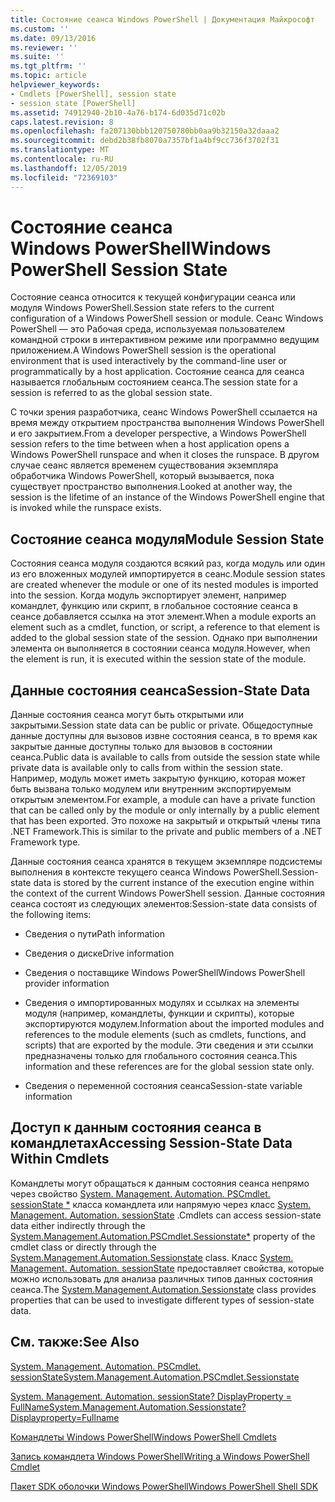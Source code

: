 ```yaml
---
title: Состояние сеанса Windows PowerShell | Документация Майкрософт
ms.custom: ''
ms.date: 09/13/2016
ms.reviewer: ''
ms.suite: ''
ms.tgt_pltfrm: ''
ms.topic: article
helpviewer_keywords:
- Cmdlets [PowerShell], session state
- session state [PowerShell]
ms.assetid: 74912940-2b10-4a76-b174-6d035d71c02b
caps.latest.revision: 8
ms.openlocfilehash: fa207130bbb120750780bb0aa9b32150a32daaa2
ms.sourcegitcommit: debd2b38fb8070a7357bf1a4bf9cc736f3702f31
ms.translationtype: MT
ms.contentlocale: ru-RU
ms.lasthandoff: 12/05/2019
ms.locfileid: "72369103"
---
```

# <a name="windows-powershell-session-state"></a><span data-ttu-id="5c8ec-102">Состояние сеанса Windows PowerShell</span><span class="sxs-lookup"><span data-stu-id="5c8ec-102">Windows PowerShell Session State</span></span>

<span data-ttu-id="5c8ec-103">Состояние сеанса относится к текущей конфигурации сеанса или модуля Windows PowerShell.</span><span class="sxs-lookup"><span data-stu-id="5c8ec-103">Session state refers to the current configuration of a Windows PowerShell session or module.</span></span> <span data-ttu-id="5c8ec-104">Сеанс Windows PowerShell — это Рабочая среда, используемая пользователем командной строки в интерактивном режиме или программно ведущим приложением.</span><span class="sxs-lookup"><span data-stu-id="5c8ec-104">A Windows PowerShell session is the operational environment that is used interactively by the command-line user or programmatically by a host application.</span></span> <span data-ttu-id="5c8ec-105">Состояние сеанса для сеанса называется глобальным состоянием сеанса.</span><span class="sxs-lookup"><span data-stu-id="5c8ec-105">The session state for a session is referred to as the global session state.</span></span>

<span data-ttu-id="5c8ec-106">С точки зрения разработчика, сеанс Windows PowerShell ссылается на время между открытием пространства выполнения Windows PowerShell и его закрытием.</span><span class="sxs-lookup"><span data-stu-id="5c8ec-106">From a developer perspective, a Windows PowerShell session refers to the time between when a host application opens a Windows PowerShell runspace and when it closes the runspace.</span></span> <span data-ttu-id="5c8ec-107">В другом случае сеанс является временем существования экземпляра обработчика Windows PowerShell, который вызывается, пока существует пространство выполнения.</span><span class="sxs-lookup"><span data-stu-id="5c8ec-107">Looked at another way, the session is the lifetime of an instance of the Windows PowerShell engine that is invoked while the runspace exists.</span></span>

## <a name="module-session-state"></a><span data-ttu-id="5c8ec-108">Состояние сеанса модуля</span><span class="sxs-lookup"><span data-stu-id="5c8ec-108">Module Session State</span></span>

<span data-ttu-id="5c8ec-109">Состояния сеанса модуля создаются всякий раз, когда модуль или один из его вложенных модулей импортируется в сеанс.</span><span class="sxs-lookup"><span data-stu-id="5c8ec-109">Module session states are created whenever the module or one of its nested modules is imported into the session.</span></span> <span data-ttu-id="5c8ec-110">Когда модуль экспортирует элемент, например командлет, функцию или скрипт, в глобальное состояние сеанса в сеансе добавляется ссылка на этот элемент.</span><span class="sxs-lookup"><span data-stu-id="5c8ec-110">When a module exports an element such as a cmdlet, function, or script, a reference to that element is added to the global session state of the session.</span></span> <span data-ttu-id="5c8ec-111">Однако при выполнении элемента он выполняется в состоянии сеанса модуля.</span><span class="sxs-lookup"><span data-stu-id="5c8ec-111">However, when the element is run, it is executed within the session state of the module.</span></span>

## <a name="session-state-data"></a><span data-ttu-id="5c8ec-112">Данные состояния сеанса</span><span class="sxs-lookup"><span data-stu-id="5c8ec-112">Session-State Data</span></span>

<span data-ttu-id="5c8ec-113">Данные состояния сеанса могут быть открытыми или закрытыми.</span><span class="sxs-lookup"><span data-stu-id="5c8ec-113">Session state data can be public or private.</span></span> <span data-ttu-id="5c8ec-114">Общедоступные данные доступны для вызовов извне состояния сеанса, в то время как закрытые данные доступны только для вызовов в состоянии сеанса.</span><span class="sxs-lookup"><span data-stu-id="5c8ec-114">Public data is available to calls from outside the session state while private data is available only to calls from within the session state.</span></span> <span data-ttu-id="5c8ec-115">Например, модуль может иметь закрытую функцию, которая может быть вызвана только модулем или внутренним экспортируемым открытым элементом.</span><span class="sxs-lookup"><span data-stu-id="5c8ec-115">For example, a module can have a private function that can be called only by the module or only internally by a public element that has been exported.</span></span> <span data-ttu-id="5c8ec-116">Это похоже на закрытый и открытый члены типа .NET Framework.</span><span class="sxs-lookup"><span data-stu-id="5c8ec-116">This is similar to the private and public members of a .NET Framework type.</span></span>

<span data-ttu-id="5c8ec-117">Данные состояния сеанса хранятся в текущем экземпляре подсистемы выполнения в контексте текущего сеанса Windows PowerShell.</span><span class="sxs-lookup"><span data-stu-id="5c8ec-117">Session-state data is stored by the current instance of the execution engine within the context of the current Windows PowerShell session.</span></span> <span data-ttu-id="5c8ec-118">Данные состояния сеанса состоят из следующих элементов:</span><span class="sxs-lookup"><span data-stu-id="5c8ec-118">Session-state data consists of the following items:</span></span>

- <span data-ttu-id="5c8ec-119">Сведения о пути</span><span class="sxs-lookup"><span data-stu-id="5c8ec-119">Path information</span></span>

- <span data-ttu-id="5c8ec-120">Сведения о диске</span><span class="sxs-lookup"><span data-stu-id="5c8ec-120">Drive information</span></span>

- <span data-ttu-id="5c8ec-121">Сведения о поставщике Windows PowerShell</span><span class="sxs-lookup"><span data-stu-id="5c8ec-121">Windows PowerShell provider information</span></span>

- <span data-ttu-id="5c8ec-122">Сведения о импортированных модулях и ссылках на элементы модуля (например, командлеты, функции и скрипты), которые экспортируются модулем.</span><span class="sxs-lookup"><span data-stu-id="5c8ec-122">Information about the imported modules and references to the module elements (such as cmdlets, functions, and scripts) that are exported by the module.</span></span> <span data-ttu-id="5c8ec-123">Эти сведения и эти ссылки предназначены только для глобального состояния сеанса.</span><span class="sxs-lookup"><span data-stu-id="5c8ec-123">This information and these references are for the global session state only.</span></span>

- <span data-ttu-id="5c8ec-124">Сведения о переменной состояния сеанса</span><span class="sxs-lookup"><span data-stu-id="5c8ec-124">Session-state variable information</span></span>

## <a name="accessing-session-state-data-within-cmdlets"></a><span data-ttu-id="5c8ec-125">Доступ к данным состояния сеанса в командлетах</span><span class="sxs-lookup"><span data-stu-id="5c8ec-125">Accessing Session-State Data Within Cmdlets</span></span>

<span data-ttu-id="5c8ec-126">Командлеты могут обращаться к данным состояния сеанса непрямо через свойство [System. Management. Automation. PSCmdlet. sessionState \*](/dotnet/api/System.Management.Automation.PSCmdlet.SessionState) класса командлета или напрямую через класс [System. Management. Automation. sessionState](/dotnet/api/System.Management.Automation.SessionState) .</span><span class="sxs-lookup"><span data-stu-id="5c8ec-126">Cmdlets can access session-state data either indirectly through the [System.Management.Automation.PSCmdlet.Sessionstate\*](/dotnet/api/System.Management.Automation.PSCmdlet.SessionState) property of the cmdlet class or directly through the [System.Management.Automation.Sessionstate](/dotnet/api/System.Management.Automation.SessionState) class.</span></span> <span data-ttu-id="5c8ec-127">Класс [System. Management. Automation. sessionState](/dotnet/api/System.Management.Automation.SessionState) предоставляет свойства, которые можно использовать для анализа различных типов данных состояния сеанса.</span><span class="sxs-lookup"><span data-stu-id="5c8ec-127">The [System.Management.Automation.Sessionstate](/dotnet/api/System.Management.Automation.SessionState) class provides properties that can be used to investigate different types of session-state data.</span></span>

## <a name="see-also"></a><span data-ttu-id="5c8ec-128">См. также:</span><span class="sxs-lookup"><span data-stu-id="5c8ec-128">See Also</span></span>

[<span data-ttu-id="5c8ec-129">System. Management. Automation. PSCmdlet. sessionState</span><span class="sxs-lookup"><span data-stu-id="5c8ec-129">System.Management.Automation.PSCmdlet.Sessionstate</span></span>](/dotnet/api/System.Management.Automation.PSCmdlet.SessionState)

[<span data-ttu-id="5c8ec-130">System. Management. Automation. sessionState? DisplayProperty = FullName</span><span class="sxs-lookup"><span data-stu-id="5c8ec-130">System.Management.Automation.Sessionstate?Displayproperty=Fullname</span></span>](/dotnet/api/System.Management.Automation.SessionState)

[<span data-ttu-id="5c8ec-131">Командлеты Windows PowerShell</span><span class="sxs-lookup"><span data-stu-id="5c8ec-131">Windows PowerShell Cmdlets</span></span>](./cmdlet-overview.md)

[<span data-ttu-id="5c8ec-132">Запись командлета Windows PowerShell</span><span class="sxs-lookup"><span data-stu-id="5c8ec-132">Writing a Windows PowerShell Cmdlet</span></span>](./writing-a-windows-powershell-cmdlet.md)

[<span data-ttu-id="5c8ec-133">Пакет SDK оболочки Windows PowerShell</span><span class="sxs-lookup"><span data-stu-id="5c8ec-133">Windows PowerShell Shell SDK</span></span>](../windows-powershell-reference.md)
